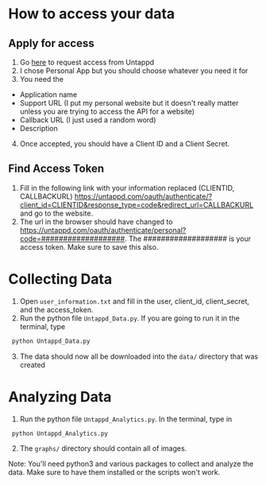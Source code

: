 # How to access your data

## Apply for access
1. Go [here](https://untappd.com/api/dashboard) to request access from Untappd
2. I chose Personal App but you should choose whatever you need it for
3. You need the
  * Application name
  * Support URL (I put my personal website but it doesn't really matter unless you are trying to access the API for a website)
  * Callback URL (I just used a random word)
  * Description
4. Once accepted, you should have a Client ID and a Client Secret.

## Find Access Token 
1. Fill in the following link with your information replaced (CLIENTID, CALLBACKURL) https://untappd.com/oauth/authenticate/?client_id=CLIENTID&response_type=code&redirect_url=CALLBACKURL and go to the website.
2. The url in the browser should have changed to https://untappd.com/oauth/authenticate/personal?code=###################. The ################### is your access token. Make sure to save this also. 

# Collecting Data

1. Open `user_information.txt` and fill in the user, client_id, client_secret, and the access_token.
2. Run the python file `Untappd_Data.py`. If you are going to run it in the terminal, type 
```python
 python Untappd_Data.py 
 ```
 3. The data should now all be downloaded into the `data/` directory that was created


# Analyzing Data
1. Run the python file `Untappd_Analytics.py`. In the terminal, type in 
```python
 python Untappd_Analytics.py 
 ```
2. The `graphs/` directory should contain all of images. 


Note: You'll need python3 and various packages to collect and analyze the data. Make sure to have them installed or the scripts won't work. 